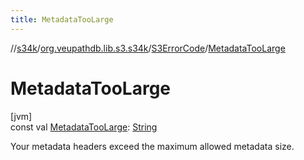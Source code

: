 ```yaml
---
title: MetadataTooLarge
---
```

//[s34k](../../../index.html)/[org.veupathdb.lib.s3.s34k](../index.html)/[S3ErrorCode](index.html)/[MetadataTooLarge](-metadata-too-large.html)



# MetadataTooLarge



[jvm]\
const val [MetadataTooLarge](-metadata-too-large.html): [String](https://kotlinlang.org/api/latest/jvm/stdlib/kotlin/-string/index.html)



Your metadata headers exceed the maximum allowed metadata size.




